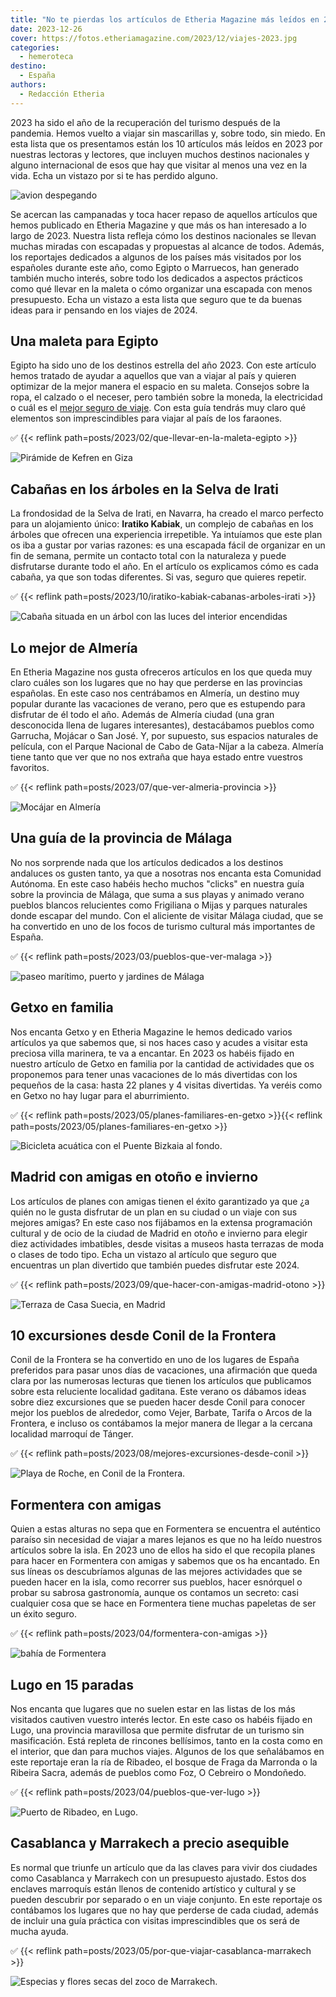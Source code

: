 ```yaml
---
title: "No te pierdas los artículos de Etheria Magazine más leídos en 2023"
date: 2023-12-26
cover: https://fotos.etheriamagazine.com/2023/12/viajes-2023.jpg
categories: 
  - hemeroteca
destino: 
  - España
authors: 
  - Redacción Etheria
---
```


2023 ha sido el año de la recuperación del turismo después de la pandemia. Hemos vuelto 
a viajar sin mascarillas y, sobre todo, sin miedo. En esta lista que os presentamos 
están los 10 artículos más leídos en 2023 por nuestras lectoras y lectores, que incluyen 
muchos destinos nacionales y alguno internacional de esos que hay que visitar al menos 
una vez en la vida. Echa un vistazo por si te has perdido alguno. 

![avion despegando](https://fotos.etheriamagazine.com/2023/12/viajes-2023.jpg "Echa un vistazo a nuestra lista de artículos más leídos en 2023.")

Se acercan las campanadas y toca hacer repaso de aquellos artículos que hemos publicado 
en Etheria Magazine y que más os han interesado a lo largo de 2023. Nuestra lista 
refleja cómo los destinos nacionales se llevan muchas miradas con escapadas y propuestas 
al alcance de todos. Además, los reportajes dedicados a algunos de los países más 
visitados por los españoles durante este año, como Egipto o Marruecos, han generado 
también mucho interés, sobre todo los dedicados a aspectos prácticos como qué llevar en 
la maleta o cómo organizar una escapada con menos presupuesto. Echa un vistazo a esta 
lista que seguro que te da buenas ideas para ir pensando en los viajes de 2024. 

## Una maleta para Egipto

Egipto ha sido uno de los destinos estrella del año 2023. Con este artículo hemos 
tratado de ayudar a aquellos que van a viajar al país y quieren optimizar de la mejor 
manera el espacio en su maleta. Consejos sobre la ropa, el calzado o el neceser, pero 
también sobre la moneda, la electricidad o cuál es el [mejor seguro de 
viaje](https://clk.tradedoubler.com/click?p=281568&a=3132464&url=https%3A%2F%2Fwww.intermundial.es%2F). 
Con esta guía tendrás muy claro qué elementos son imprescindibles para viajar al país de 
los faraones. 

✅ {{< reflink path=posts/2023/02/que-llevar-en-la-maleta-egipto >}} 

![Pirámide de Kefren en Giza](https://fotos.etheriamagazine.com/2023/08/egipto-cairo-piramides-kefren-chicas.jpg "Pirámide de Khafa (Kefren). © Susana García")

## Cabañas en los árboles en la Selva de Irati

La frondosidad de la Selva de Irati, en Navarra, ha creado el marco perfecto para un 
alojamiento único: **Iratiko Kabiak**, un complejo de cabañas en los árboles que ofrecen 
una experiencia irrepetible. Ya intuíamos que este plan os iba a gustar por varias 
razones: es una escapada fácil de organizar en un fin de semana, permite un contacto 
total con la naturaleza y puede disfrutarse durante todo el año. En el artículo os 
explicamos cómo es cada cabaña, ya que son todas diferentes. Si vas, seguro que quieres 
repetir. 

✅ {{< reflink path=posts/2023/10/iratiko-kabiak-cabanas-arboles-irati >}} 

![Cabaña situada en un árbol con las luces del interior encendidas](https://fotos.etheriamagazine.com/2023/10/cabana-arbol-navarra-irati.jpg "Dormir en una cabaña en un árbol es una experiencia inolvidable.")

## Lo mejor de Almería

En Etheria Magazine nos gusta ofreceros artículos en los que queda muy claro cuáles son 
los lugares que no hay que perderse en las provincias españolas. En este caso nos 
centrábamos en Almería, un destino muy popular durante las vacaciones de verano, pero 
que es estupendo para disfrutar de él todo el año. Además de Almería ciudad (una gran 
desconocida llena de lugares interesantes), destacábamos pueblos como Garrucha, Mojácar 
o San José. Y, por supuesto, sus espacios naturales de película, con el Parque Nacional 
de Cabo de Gata-Níjar a la cabeza. Almería tiene tanto que ver que no nos extraña que 
haya estado entre vuestros favoritos. 

✅ {{< reflink path=posts/2023/07/que-ver-almeria-provincia >}} 

![Mocájar en Almería](https://fotos.etheriamagazine.com/2023/06/almeria-mojacar.jpg "Mocájar. © Turismo de Andalucía.")

## Una guía de la provincia de Málaga

No nos sorprende nada que los artículos dedicados a los destinos andaluces os gusten 
tanto, ya que a nosotras nos encanta esta Comunidad Autónoma. En este caso habéis hecho 
muchos "clicks" en nuestra guía sobre la provincia de Málaga, que suma a sus playas y 
animado verano pueblos blancos relucientes como Frigiliana o Mijas y parques naturales 
donde escapar del mundo. Con el aliciente de visitar Málaga ciudad, que se ha convertido 
en uno de los focos de turismo cultural más importantes de España. 

✅ {{< reflink path=posts/2023/03/pueblos-que-ver-malaga >}} 

![paseo marítimo, puerto y jardines de Málaga](https://fotos.etheriamagazine.com/2023/03/malaga-ayuntamiento-jardines.jpg "Málaga desde la Alcazaba.")

## Getxo en familia

Nos encanta Getxo y en Etheria Magazine le hemos dedicado varios artículos ya que 
sabemos que, si nos haces caso y acudes a visitar esta preciosa villa marinera, te va a 
encantar. En 2023 os habéis fijado en nuestro artículo de Getxo en familia por la 
cantidad de actividades que os proponemos para tener unas vacaciones de lo más 
divertidas con los pequeños de la casa: hasta 22 planes y 4 visitas divertidas. Ya 
veréis como en Getxo no hay lugar para el aburrimiento. 

✅ {{< reflink path=posts/2023/05/planes-familiares-en-getxo >}}{{< reflink 
path=posts/2023/05/planes-familiares-en-getxo >}} 

![Bicicleta acuática con el Puente Bizkaia al fondo.](https://fotos.etheriamagazine.com/2023/05/getxo-water-bikers.jpg "Bicicleta acuática con el Puente Bizkaia al fondo. © Turismo de Getxo.")

## Madrid con amigas en otoño e invierno

Los artículos de planes con amigas tienen el éxito garantizado ya que ¿a quién no le 
gusta disfrutar de un plan en su ciudad o un viaje con sus mejores amigas? En este caso 
nos fijábamos en la extensa programación cultural y de ocio de la ciudad de Madrid en 
otoño e invierno para elegir diez actividades imbatibles, desde visitas a museos hasta 
terrazas de moda o clases de todo tipo. Echa un vistazo al artículo que seguro que 
encuentras un plan divertido que también puedes disfrutar este 2024. 

✅ {{< reflink path=posts/2023/09/que-hacer-con-amigas-madrid-otono >}} 

![Terraza de Casa Suecia, en Madrid](https://fotos.etheriamagazine.com/2023/09/terraza-hotel-suecia.jpg "Terraza de Casa Suecia, en Madrid. © Etheria Magazine")

## 10 excursiones desde Conil de la Frontera

Conil de la Frontera se ha convertido en uno de los lugares de España preferidos para 
pasar unos días de vacaciones, una afirmación que queda clara por las numerosas lecturas 
que tienen los artículos que publicamos sobre esta reluciente localidad gaditana. Este 
verano os dábamos ideas sobre diez excursiones que se pueden hacer desde Conil para 
conocer mejor los pueblos de alrededor, como Vejer, Barbate, Tarifa o Arcos de la 
Frontera, e incluso os contábamos la mejor manera de llegar a la cercana localidad 
marroquí de Tánger. 

✅ {{< reflink path=posts/2023/08/mejores-excursiones-desde-conil >}} 

![Playa de Roche, en Conil de la Frontera.](https://fotos.etheriamagazine.com/2023/08/playa-roche-conil.jpg "Playa de Roche, en Conil de la Frontera.")

## Formentera con amigas

Quien a estas alturas no sepa que en Formentera se encuentra el auténtico paraíso sin 
necesidad de viajar a mares lejanos es que no ha leído nuestros artículos sobre la isla. 
En 2023 uno de ellos ha sido el que recopila planes para hacer en Formentera con amigas 
y sabemos que os ha encantado. En sus líneas os descubríamos algunas de las mejores 
actividades que se pueden hacer en la isla, como recorrer sus pueblos, hacer esnórquel o 
probar su sabrosa gastronomía, aunque os contamos un secreto: casi cualquier cosa que se 
hace en Formentera tiene muchas papeletas de ser un éxito seguro. 

✅ {{< reflink path=posts/2023/04/formentera-con-amigas >}} 

![bahía de Formentera](https://fotos.etheriamagazine.com/2023/04/Formentera-playa-yate.jpg "El mar en Formentera tiene un color azul espectacular. © Turismo de Formentera.")

## Lugo en 15 paradas

Nos encanta que lugares que no suelen estar en las listas de los más visitados cautiven 
vuestro interés lector. En este caso os habéis fijado en Lugo, una provincia maravillosa 
que permite disfrutar de un turismo sin masificación. Está repleta de rincones 
bellísimos, tanto en la costa como en el interior, que dan para muchos viajes. Algunos 
de los que señalábamos en este reportaje eran la ría de Ribadeo, el bosque de Fraga da 
Marronda o la Ribeira Sacra, además de pueblos como Foz, O Cebreiro o Mondoñedo. 

✅ {{< reflink path=posts/2023/04/pueblos-que-ver-lugo >}} 

![Puerto de Ribadeo, en Lugo.](https://fotos.etheriamagazine.com/2023/03/Puerto-Ribadeo-lugo.jpg "Puerto de Ribadeo, en Lugo. © Diputación de Lugo.")

## Casablanca y Marrakech a precio asequible

Es normal que triunfe un artículo que da las claves para vivir dos ciudades como 
Casablanca y Marrakech con un presupuesto ajustado. Estos dos enclaves marroquís están 
llenos de contenido artístico y cultural y se pueden descubrir por separado o en un 
viaje conjunto. En este reportaje os contábamos los lugares que no hay que perderse de 
cada ciudad, además de incluir una guía práctica con visitas imprescindibles que os será 
de mucha ayuda. 

✅ {{< reflink path=posts/2023/05/por-que-viajar-casablanca-marrakech >}} 

![Especias y flores secas del zoco de Marrakech.](https://fotos.etheriamagazine.com/2023/05/zoco-marrakech.jpg "Especias y flores secas del zoco de Marrakech. © Pepa García")
